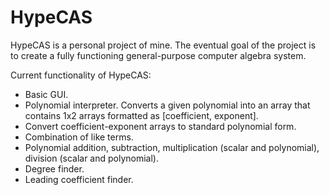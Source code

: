 # HypeCAS

  HypeCAS is a personal project of mine. The eventual goal of the project is to create a fully functioning general-purpose computer algebra system.

Current functionality of HypeCAS:
  - Basic GUI.
  - Polynomial interpreter. Converts a given polynomial into an array that contains 1x2 arrays formatted as [coefficient, exponent].
  - Convert coefficient-exponent arrays to standard polynomial form.
  - Combination of like terms.
  - Polynomial addition, subtraction, multiplication (scalar and polynomial), division (scalar and polynomial).
  - Degree finder.
  - Leading coefficient finder.
